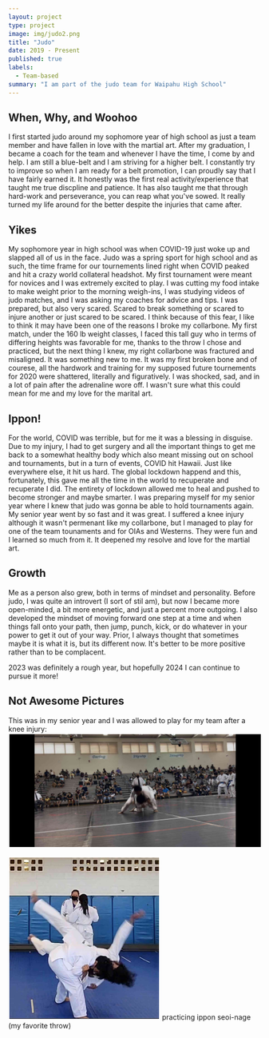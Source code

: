 ```yaml
---
layout: project
type: project
image: img/judo2.png
title: "Judo"
date: 2019 - Present
published: true
labels:
  - Team-based
summary: "I am part of the judo team for Waipahu High School"
---
```

## When, Why, and Woohoo
I first started judo around my sophomore year of high school as just a team member and have fallen in love with the martial art. After my graduation, I became a coach for the team and whenever I have the time, I come by and help. I am still a blue-belt and I am striving for a higher belt. I constantly try to improve so when I am ready for a belt promotion, I can proudly say that I have fairly earned it. It honestly was the first real activity/experience that taught me true discpline and patience. It has also taught me that through hard-work and perseverance, you can reap what you've sowed. It really turned my life around for the better despite the injuries that came after. 

## Yikes
My sophomore year in high school was when COVID-19 just woke up and slapped all of us in the face. Judo was a spring sport for high school and as such, the time frame for our tournements lined right when COVID peaked and hit a crazy world collateral headshot. My first tournament were meant for novices and I was extremely excited to play. I was cutting my food intake to make weight prior to the morning weigh-ins, I was studying videos of judo matches, and I was asking my coaches for advice and tips. I was prepared, but also very scared. Scared to break something or scared to injure another or just scared to be scared. I think because of this fear, I like to think it may have been one of the reasons I broke my collarbone. My first match, under the 160 lb weight classes, I faced this tall guy who in terms of differing heights was favorable for me, thanks to the throw I chose and practiced, but the next thing I knew, my right collarbone was fractured and misaligned. It was something new to me. It was my first broken bone and of courese, all the hardwork and training for my supposed future tournements for 2020 were shattered, literally and figuratively. I was shocked, sad, and in a lot of pain after the adrenaline wore off.  I wasn't sure what this could mean for me and my love for the marital art.

## Ippon!
For the world, COVID was terrible, but for me it was a blessing in disguise. Due to my injury, I had to get surgery and all the important things to get me back to a somewhat healthy body which also meant missing out on school and tournaments, but in a turn of events, COVID hit Hawaii. Just like everywhere else, it hit us hard. The global lockdown happend and this, fortunately, this gave me all the time in the world to recuperate and recuperate I did. The entirety of lockdown allowed me to heal and pushed to become stronger and maybe smarter. I was preparing myself for my senior year where I knew that judo was gonna be able to hold tournaments again. My senior year went by so fast and it was great. I suffered a knee injury although it wasn't permenant like my collarbone, but I managed to play for one of the team tounaments and for OIAs and Westerns. They were fun and I learned so much from it. It deepened my resolve and love for the martial art. 

## Growth
Me as a person also grew, both in terms of mindset and personality. Before judo, I was quite an introvert (I sort of stil am), but now I became more open-minded, a bit more energetic, and just a percent more outgoing. I also developed the mindset of moving forward one step at a time and when things fall onto your path, then jump, punch, kick, or do whatever in your power to get it out of your way. Prior, I always thought that sometimes maybe it is what it is, but its different now. It's better to be more positive rather than to be complacent. 

2023 was definitely a rough year, but hopefully 2024 I can continue to pursue it more!

## Not Awesome Pictures 
This was in my senior year and I was allowed to play for my team after a knee injury:
<img width = 1000px class="throw-border throw" src="../img/throw.jpg" style="border: 2px solid white;"> 

<img width = 300px class="img-fluid" src="../img/me.jpg" style="border: 2px solid white;"> practicing ippon seoi-nage (my favorite throw)

